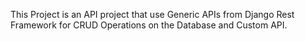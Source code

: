 This Project is an API project that use Generic APIs from Django Rest Framework for CRUD Operations on the Database and Custom API.
